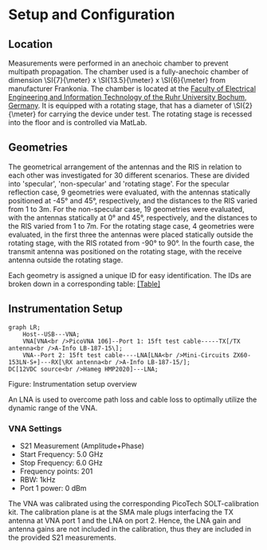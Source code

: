 # Setup and Configuration

## Location

Measurements were performed in an anechoic chamber to prevent multipath propagation.
The chamber used is a fully-anechoic chamber of dimension \SI{7}{\meter} x \SI{13.5}{\meter} x \SI{6}{\meter} from manufacturer Frankonia. The chamber is located at the [Faculty of Electrical Engineering and Information Technology of the Ruhr University Bochum, Germany](https://etit.ruhr-uni-bochum.de/est/forschung/ausstattung/). It is equipped with a rotating stage, that  has a diameter of \SI{2}{\meter} for carrying the device under test. The rotating stage is recessed into the floor and is controlled via MatLab.

## Geometries

The geometrical arrangement of the antennas and the RIS in relation to each other was investigated for 30 different scenarios.
These are divided into 'specular', 'non-specular' and 'rotating stage'. 
For the specular reflection case, 9 geometries were evaluated, with the antennas statically positioned at -45° and 45°, respectively, and the distances to the RIS varied from 1 to 3m.
For the non-specular case, 19 geometries were evaluated, with the antennas statically at 0° and 45°, respectively, and the distances to the RIS varied from 1 to 7m.
For the rotating stage case, 4 geometries were evaluated, in the first three the antennas were placed statically outside the rotating stage, with the RIS rotated from -90° to 90°. In the fourth case, the transmit antenna was positioned on the rotating stage, with the receive antenna outside the rotating stage.

Each geometry is assigned a unique ID for easy identification. The IDs are broken down in a corresponding table: [[Table]](./Geometries.md)

## Instrumentation Setup

```mermaid
graph LR;
    Host--USB---VNA; 
    VNA[VNA<br />PicoVNA 106]--Port 1: 15ft test cable-----TX[/TX antenna<br />A-Info LB-187-15\];
    VNA--Port 2: 15ft test cable----LNA[LNA<br />Mini-Circuits ZX60-153LN-S+]---RX[\RX antenna<br />A-Info LB-187-15/];
DC[12VDC source<br />Hameg HMP2020]---LNA;
```

Figure: Instrumentation setup overview

An LNA is used to overcome path loss and cable loss to optimally utilize the dynamic range of the VNA.

### VNA Settings

+ S21 Measurement (Amplitude+Phase)
+ Start Frequency: 5.0 GHz
+ Stop Frequency: 6.0 GHz
+ Frequency points: 201
+ RBW: 1kHz
+ Port 1 power: 0 dBm

The VNA was calibrated using the corresponding PicoTech SOLT-calibration kit. The calibration plane is at the SMA male plugs interfacing the TX antenna at VNA port 1 and the LNA on port 2. Hence, the LNA gain and antenna gains are not included in the calibration, thus they are included in the provided S21 measurements.
